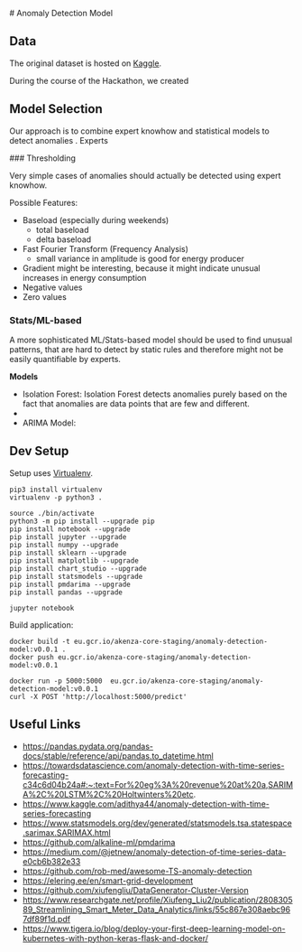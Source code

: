 # Anomaly Detection Model

## Data

The original dataset is hosted on [Kaggle](https://archive.ics.uci.edu/ml/datasets/ElectricityLoadDiagrams20112014#).

During the course of the Hackathon, we created 

## Model Selection

Our approach is to combine expert knowhow and statistical models to detect anomalies . 
Experts 

### Thresholding

Very simple cases of anomalies should actually be detected using expert knowhow.

Possible Features:

- Baseload (especially during weekends)
  - total baseload
  - delta baseload
- Fast Fourier Transform (Frequency Analysis)
  - small variance in amplitude is good for energy producer
- Gradient might be interesting, because it might indicate unusual increases in energy consumption
- Negative values
- Zero values

### Stats/ML-based 

A more sophisticated ML/Stats-based model should be used to find unusual patterns, that are hard to detect by static rules and therefore might not be easily quantifiable by experts.

**Models**

- Isolation Forest: Isolation Forest detects anomalies purely based on the fact that anomalies are data points that are few and different.
- 
- ARIMA Model: 



## Dev Setup

Setup uses [Virtualenv](https://virtualenv.pypa.io/en/stable/).

```{.sh}
pip3 install virtualenv
virtualenv -p python3 .

source ./bin/activate
python3 -m pip install --upgrade pip
pip install notebook --upgrade
pip install jupyter --upgrade
pip install numpy --upgrade
pip install sklearn --upgrade
pip install matplotlib --upgrade
pip install chart_studio --upgrade
pip install statsmodels --upgrade
pip install pmdarima --upgrade
pip install pandas --upgrade

jupyter notebook
```

Build application:

```
docker build -t eu.gcr.io/akenza-core-staging/anomaly-detection-model:v0.0.1 .
docker push eu.gcr.io/akenza-core-staging/anomaly-detection-model:v0.0.1

docker run -p 5000:5000  eu.gcr.io/akenza-core-staging/anomaly-detection-model:v0.0.1
curl -X POST 'http://localhost:5000/predict'
```

## Useful Links

- https://pandas.pydata.org/pandas-docs/stable/reference/api/pandas.to_datetime.html
- https://towardsdatascience.com/anomaly-detection-with-time-series-forecasting-c34c6d04b24a#:~:text=For%20eg%3A%20revenue%20at%20a,SARIMA%2C%20LSTM%2C%20Holtwinters%20etc.
- https://www.kaggle.com/adithya44/anomaly-detection-with-time-series-forecasting
- https://www.statsmodels.org/dev/generated/statsmodels.tsa.statespace.sarimax.SARIMAX.html
- https://github.com/alkaline-ml/pmdarima
- https://medium.com/@jetnew/anomaly-detection-of-time-series-data-e0cb6b382e33
- https://github.com/rob-med/awesome-TS-anomaly-detection
- https://elering.ee/en/smart-grid-development
- https://github.com/xiufengliu/DataGenerator-Cluster-Version
- https://www.researchgate.net/profile/Xiufeng_Liu2/publication/280830589_Streamlining_Smart_Meter_Data_Analytics/links/55c867e308aebc967df89f1d.pdf
- https://www.tigera.io/blog/deploy-your-first-deep-learning-model-on-kubernetes-with-python-keras-flask-and-docker/